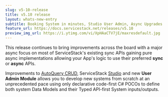 ```yaml
---
slug: v5-10-release
title: v5.10 release
layout: whats-new-entry
subtitle: Booking System in minutes, Studio User Admin, Async Upgrades ++
feature_url: https://docs.servicestack.net/releases/v5.10
preview_img_url: https://i.ytimg.com/vi/XpHAaCTV7jE/maxresdefault.jpg
---
```

This release continues to bring improvements across the board with a major async focus on most of ServiceStack's existing sync APIs gaining pure async implementations allowing your App's logic to use their preferred **sync** or **async** APIs.

Improvements to [AutoQuery CRUD](https://docs.servicestack.net/autoquery-crud), ServiceStack [Studio](https://docs.servicestack.net/studio) and new **User Admin Module** allows you to develop new systems from scratch at an unprecedented pace using only declarative code-first C# POCOs to define both system Data Models and their Typed API-first System inputs/outputs.